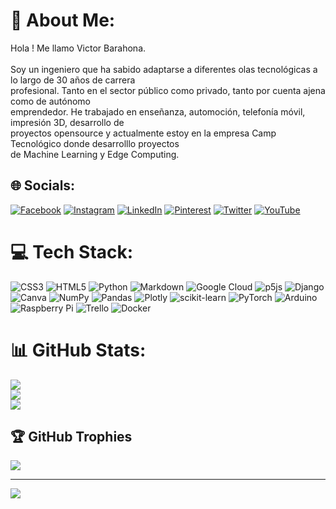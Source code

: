 # 💫 About Me:
Hola ! Me llamo Victor Barahona.<br><br>Soy un ingeniero que ha sabido adaptarse a diferentes olas tecnológicas a lo largo de 30 años de carrera<br>profesional. Tanto en el sector público como privado, tanto por cuenta ajena como de autónomo <br>emprendedor. He trabajado en enseñanza, automoción, telefonía móvil, impresión 3D, desarrollo de <br>proyectos opensource y actualmente estoy en la empresa Camp Tecnológico donde desarrolllo proyectos <br>de Machine Learning y Edge Computing.


## 🌐 Socials:
[![Facebook](https://img.shields.io/badge/Facebook-%231877F2.svg?logo=Facebook&logoColor=white)](https://facebook.com/victorjose.barahonaormazabal) [![Instagram](https://img.shields.io/badge/Instagram-%23E4405F.svg?logo=Instagram&logoColor=white)](https://instagram.com/victorjbarahona) [![LinkedIn](https://img.shields.io/badge/LinkedIn-%230077B5.svg?logo=linkedin&logoColor=white)](https://linkedin.com/in/victor-barahona-65559549) [![Pinterest](https://img.shields.io/badge/Pinterest-%23E60023.svg?logo=Pinterest&logoColor=white)](https://pinterest.com/barahonaormazab) [![Twitter](https://img.shields.io/badge/Twitter-%231DA1F2.svg?logo=Twitter&logoColor=white)](https://twitter.com/VictorJBarahona) [![YouTube](https://img.shields.io/badge/YouTube-%23FF0000.svg?logo=YouTube&logoColor=white)](https://youtube.com/c/Egokitek) 

# 💻 Tech Stack:
![CSS3](https://img.shields.io/badge/css3-%231572B6.svg?style=for-the-badge&logo=css3&logoColor=white) ![HTML5](https://img.shields.io/badge/html5-%23E34F26.svg?style=for-the-badge&logo=html5&logoColor=white) ![Python](https://img.shields.io/badge/python-3670A0?style=for-the-badge&logo=python&logoColor=ffdd54) ![Markdown](https://img.shields.io/badge/markdown-%23000000.svg?style=for-the-badge&logo=markdown&logoColor=white) ![Google Cloud](https://img.shields.io/badge/Google%20Cloud-%234285F4.svg?style=for-the-badge&logo=google-cloud&logoColor=white) ![p5js](https://img.shields.io/badge/p5.js-ED225D?style=for-the-badge&logo=p5.js&logoColor=FFFFFF) ![Django](https://img.shields.io/badge/django-%23092E20.svg?style=for-the-badge&logo=django&logoColor=white) ![Canva](https://img.shields.io/badge/Canva-%2300C4CC.svg?style=for-the-badge&logo=Canva&logoColor=white) ![NumPy](https://img.shields.io/badge/numpy-%23013243.svg?style=for-the-badge&logo=numpy&logoColor=white) ![Pandas](https://img.shields.io/badge/pandas-%23150458.svg?style=for-the-badge&logo=pandas&logoColor=white) ![Plotly](https://img.shields.io/badge/Plotly-%233F4F75.svg?style=for-the-badge&logo=plotly&logoColor=white) ![scikit-learn](https://img.shields.io/badge/scikit--learn-%23F7931E.svg?style=for-the-badge&logo=scikit-learn&logoColor=white) ![PyTorch](https://img.shields.io/badge/PyTorch-%23EE4C2C.svg?style=for-the-badge&logo=PyTorch&logoColor=white) ![Arduino](https://img.shields.io/badge/-Arduino-00979D?style=for-the-badge&logo=Arduino&logoColor=white) ![Raspberry Pi](https://img.shields.io/badge/-RaspberryPi-C51A4A?style=for-the-badge&logo=Raspberry-Pi) ![Trello](https://img.shields.io/badge/Trello-%23026AA7.svg?style=for-the-badge&logo=Trello&logoColor=white) ![Docker](https://img.shields.io/badge/docker-%230db7ed.svg?style=for-the-badge&logo=docker&logoColor=white)
# 📊 GitHub Stats:
![](https://github-readme-stats.vercel.app/api?username=Egokitek&theme=default&hide_border=false&include_all_commits=false&count_private=false)<br/>
![](https://github-readme-streak-stats.herokuapp.com/?user=Egokitek&theme=default&hide_border=false)<br/>
![](https://github-readme-stats.vercel.app/api/top-langs/?username=Egokitek&theme=default&hide_border=false&include_all_commits=false&count_private=false&layout=compact)

## 🏆 GitHub Trophies
![](https://github-profile-trophy.vercel.app/?username=Egokitek&theme=flat&no-frame=false&no-bg=true&margin-w=4)

---
[![](https://visitcount.itsvg.in/api?id=Egokitek&icon=9&color=1)](https://visitcount.itsvg.in)

<!-- Proudly created with GPRM ( https://gprm.itsvg.in ) -->
